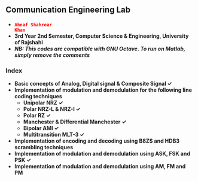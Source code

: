 ## Communication Engineering Lab
- <code style="color:red">**Ahnaf Shahrear Khan**</code>
- **3rd Year 2nd Semester, Computer Science & Engineering, University of Rajshahi**
- ***NB: This codes are compatible with GNU Octave. To run on Matlab, simply remove the comments***

### Index
- **Basic concepts of Analog, Digital signal & Composite Signal ✓**
- **Implementation of modulation and demodulation for the following line coding techniques** 
	- **Unipolar NRZ ✓**
	- **Polar NRZ-L & NRZ-I ✓**
	- **Polar RZ ✓**
	- **Manchester & Differential Manchester ✓**
	- **Bipolar AMI ✓**
	- **Multitransition MLT-3 ✓**
- **Implementation of encoding and decoding using B8ZS and HDB3 scrambling techniques**
- **Implementation of modulation and demodulation using ASK, FSK and PSK ✓**
- **Implementation of modulation and demodulation using AM, FM and PM**